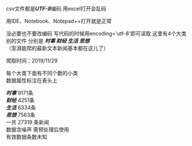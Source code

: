 csv文件都是***UTF-8***编码 
用excel打开会乱码   
 
用IDE、Notebook、Notepad++打开就是正常    

没必要也不要改编码 写代码的时候用encoding='utf-8'即可读取
这里有4个大类别的文件 分别是 **_时事 财经 生活 思想_**     
（澎湃能爬的最新文本新闻基本都在这儿了）  

爬取时间：2019/11/29
     
每个大类下面有不同个数的小类  
数据属性标注在表头上   

***时事*** 9171条   
***财经*** 4251条     
***生活*** 6334条     
***思想*** 7563条   
一共 27319 条新闻    
数据含噪声 需预处理后使用   
有效数据条数未知